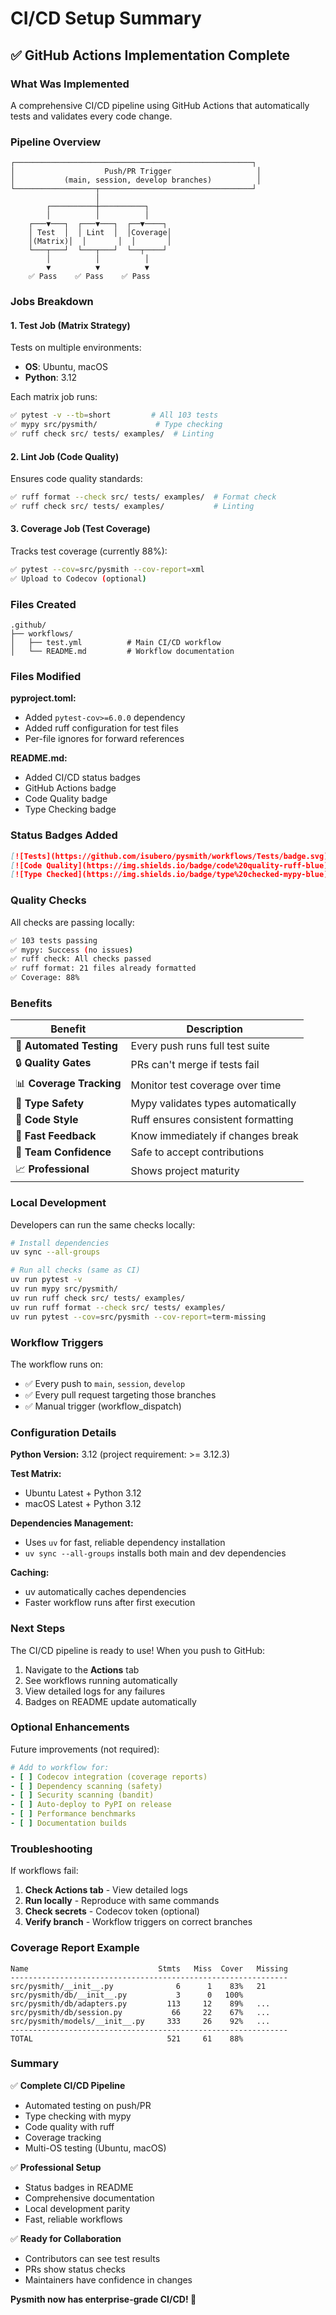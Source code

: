 # CI/CD Setup Summary

## ✅ GitHub Actions Implementation Complete

### What Was Implemented

A comprehensive CI/CD pipeline using GitHub Actions that automatically tests and validates every code change.

### Pipeline Overview

```
┌─────────────────────────────────────────────────────┐
│                    Push/PR Trigger                   │
│           (main, session, develop branches)          │
└──────────────────┬──────────────────────────────────┘
                   │
        ┌──────────┼──────────┐
        │          │          │
    ┌───▼───┐  ┌───▼───┐  ┌──▼────┐
    │ Test  │  │ Lint  │  │Coverage│
    │(Matrix)│  │       │  │       │
    └───┬───┘  └───┬───┘  └──┬────┘
        │          │          │
        ▼          ▼          ▼
    ✅ Pass    ✅ Pass    ✅ Pass
```

### Jobs Breakdown

#### 1. **Test Job** (Matrix Strategy)

Tests on multiple environments:

- **OS**: Ubuntu, macOS
- **Python**: 3.12

Each matrix job runs:

```bash
✅ pytest -v --tb=short         # All 103 tests
✅ mypy src/pysmith/             # Type checking
✅ ruff check src/ tests/ examples/  # Linting
```

#### 2. **Lint Job** (Code Quality)

Ensures code quality standards:

```bash
✅ ruff format --check src/ tests/ examples/  # Format check
✅ ruff check src/ tests/ examples/           # Linting
```

#### 3. **Coverage Job** (Test Coverage)

Tracks test coverage (currently 88%):

```bash
✅ pytest --cov=src/pysmith --cov-report=xml
✅ Upload to Codecov (optional)
```

### Files Created

```
.github/
├── workflows/
│   ├── test.yml          # Main CI/CD workflow
│   └── README.md         # Workflow documentation
```

### Files Modified

**pyproject.toml:**

- Added `pytest-cov>=6.0.0` dependency
- Added ruff configuration for test files
- Per-file ignores for forward references

**README.md:**

- Added CI/CD status badges
- GitHub Actions badge
- Code Quality badge
- Type Checking badge

### Status Badges Added

```markdown
[![Tests](https://github.com/isubero/pysmith/workflows/Tests/badge.svg)](https://github.com/isubero/pysmith/actions)
[![Code Quality](https://img.shields.io/badge/code%20quality-ruff-blue)](https://github.com/astral-sh/ruff)
[![Type Checked](https://img.shields.io/badge/type%20checked-mypy-blue)](http://mypy-lang.org/)
```

### Quality Checks

All checks are passing locally:

```bash
✅ 103 tests passing
✅ mypy: Success (no issues)
✅ ruff check: All checks passed
✅ ruff format: 21 files already formatted
✅ Coverage: 88%
```

### Benefits

| Benefit                  | Description                        |
| ------------------------ | ---------------------------------- |
| 🤖 **Automated Testing** | Every push runs full test suite    |
| 🔒 **Quality Gates**     | PRs can't merge if tests fail      |
| 📊 **Coverage Tracking** | Monitor test coverage over time    |
| 🎯 **Type Safety**       | Mypy validates types automatically |
| 🎨 **Code Style**        | Ruff ensures consistent formatting |
| 🚀 **Fast Feedback**     | Know immediately if changes break  |
| 👥 **Team Confidence**   | Safe to accept contributions       |
| 📈 **Professional**      | Shows project maturity             |

### Local Development

Developers can run the same checks locally:

```bash
# Install dependencies
uv sync --all-groups

# Run all checks (same as CI)
uv run pytest -v
uv run mypy src/pysmith/
uv run ruff check src/ tests/ examples/
uv run ruff format --check src/ tests/ examples/
uv run pytest --cov=src/pysmith --cov-report=term-missing
```

### Workflow Triggers

The workflow runs on:

- ✅ Every push to `main`, `session`, `develop`
- ✅ Every pull request targeting those branches
- ✅ Manual trigger (workflow_dispatch)

### Configuration Details

**Python Version:** 3.12 (project requirement: >= 3.12.3)

**Test Matrix:**

- Ubuntu Latest + Python 3.12
- macOS Latest + Python 3.12

**Dependencies Management:**

- Uses `uv` for fast, reliable dependency installation
- `uv sync --all-groups` installs both main and dev dependencies

**Caching:**

- uv automatically caches dependencies
- Faster workflow runs after first execution

### Next Steps

The CI/CD pipeline is ready to use! When you push to GitHub:

1. Navigate to the **Actions** tab
2. See workflows running automatically
3. View detailed logs for any failures
4. Badges on README update automatically

### Optional Enhancements

Future improvements (not required):

```yaml
# Add to workflow for:
- [ ] Codecov integration (coverage reports)
- [ ] Dependency scanning (safety)
- [ ] Security scanning (bandit)
- [ ] Auto-deploy to PyPI on release
- [ ] Performance benchmarks
- [ ] Documentation builds
```

### Troubleshooting

If workflows fail:

1. **Check Actions tab** - View detailed logs
2. **Run locally** - Reproduce with same commands
3. **Check secrets** - Codecov token (optional)
4. **Verify branch** - Workflow triggers on correct branches

### Coverage Report Example

```
Name                             Stmts   Miss  Cover   Missing
--------------------------------------------------------------
src/pysmith/__init__.py              6      1    83%   21
src/pysmith/db/__init__.py           3      0   100%
src/pysmith/db/adapters.py         113     12    89%   ...
src/pysmith/db/session.py           66     22    67%   ...
src/pysmith/models/__init__.py     333     26    92%   ...
--------------------------------------------------------------
TOTAL                              521     61    88%
```

### Summary

✅ **Complete CI/CD Pipeline**

- Automated testing on push/PR
- Type checking with mypy
- Code quality with ruff
- Coverage tracking
- Multi-OS testing (Ubuntu, macOS)

✅ **Professional Setup**

- Status badges in README
- Comprehensive documentation
- Local development parity
- Fast, reliable workflows

✅ **Ready for Collaboration**

- Contributors can see test results
- PRs show status checks
- Maintainers have confidence in changes

**Pysmith now has enterprise-grade CI/CD! 🚀**
